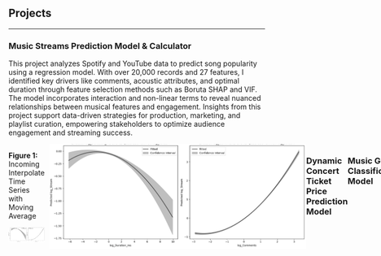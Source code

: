 ## Projects
-----
### Music Streams Prediction Model & Calculator

This project analyzes Spotify and YouTube data to predict song popularity using a regression model. With over 20,000 records and 27 features, I identified key drivers like comments, acoustic attributes, and optimal duration through feature selection methods such as Boruta SHAP and VIF. The model incorporates interaction and non-linear terms to reveal nuanced relationships between musical features and engagement. Insights from this project support data-driven strategies for production, marketing, and playlist curation, empowering stakeholders to optimize audience engagement and streaming success.

<div style="display: flex; justify-content: space-between; align-items: flex-start; flex-wrap: nowrap;">
  <div style="width: 30%; padding-right: 10px;">
    <p><strong>Figure 1:</strong> Incoming Interpolate Time Series with Moving Average</p>
    <img src="assets/Effect_plot.png" alt="Effects Plot" style="width: 100%; height: auto;"/>
  </div>
 
<img src="assets/Effect_plot.png" alt="Effects Plot" style="width: 100%; height: auto;"/>

-----
### Dynamic Concert Ticket Price Prediction Model


-----
### Music Genre Classification Model
-----
### YouTube Comments Sentiment Analysis
-----
### Automated Music Metrics Extraction 
-----
